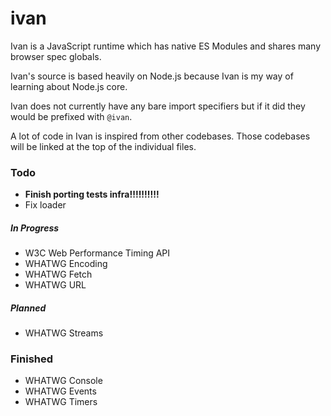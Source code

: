# ivan

Ivan is a JavaScript runtime which has native ES Modules and shares many browser spec globals.

Ivan's source is based heavily on Node.js because Ivan is my way of learning about Node.js core.

Ivan does not currently have any bare import specifiers but if it did they would be prefixed with `@ivan`.

A lot of code in Ivan is inspired from other codebases. Those codebases will be linked at the top of the individual files.

### Todo

- **Finish porting tests infra!!!!!!!!!!**
- Fix loader

##### In Progress

- W3C Web Performance Timing API
- WHATWG Encoding
- WHATWG Fetch
- WHATWG URL

##### Planned

- WHATWG Streams


### Finished

- WHATWG Console
- WHATWG Events
- WHATWG Timers
